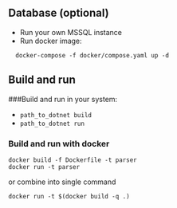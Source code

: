 ## Database (optional)
- Run your own MSSQL instance 
- Run docker image: 
```
  docker-compose -f docker/compose.yaml up -d 
```
## Build and run
###Build and run in your system:
- `path_to_dotnet build`
- `path_to_dotnet run`
### Build and run with docker
```
docker build -f Dockerfile -t parser
docker run -t parser
```
or combine into single command
```
docker run -t $(docker build -q .)
```